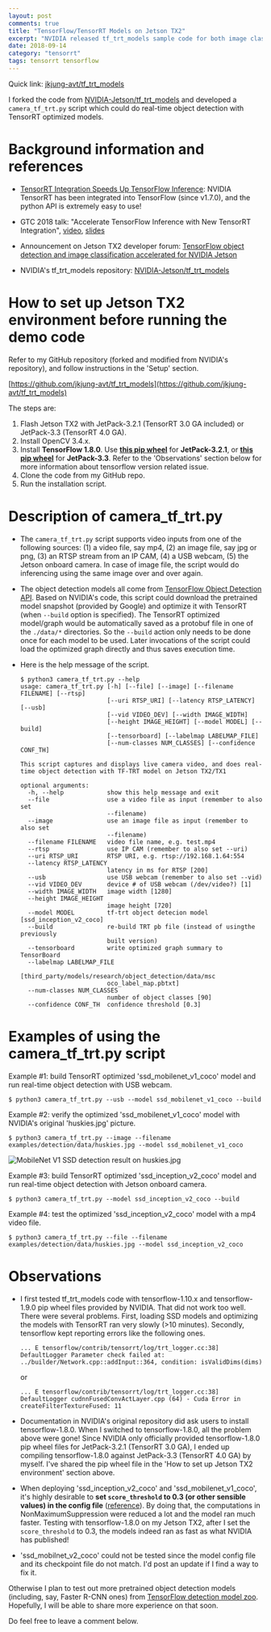```yaml
---
layout: post
comments: true
title: "TensorFlow/TensorRT Models on Jetson TX2"
excerpt: "NVIDIA released tf_trt_models sample code for both image classification and object detection a while ago.  I tested it and developed a real-time object detection script using TensorRT optimized TensorFlow models based on NVIDIA's code.  I'd like to share the demo script here."
date: 2018-09-14
category: "tensorrt"
tags: tensorrt tensorflow
---
```


Quick link: [jkjung-avt/tf_trt_models](https://github.com/jkjung-avt/tf_trt_models)

I forked the code from [NVIDIA-Jetson/tf_trt_models](https://github.com/NVIDIA-Jetson/tf_trt_models) and developed a `camera_tf_trt.py` script which could do real-time object detection with TensorRT optimized models.

# Background information and references

* [TensorRT Integration Speeds Up TensorFlow Inference](https://devblogs.nvidia.com/tensorrt-integration-speeds-tensorflow-inference/): NVIDIA TensorRT has been integrated into TensorFlow (since v1.7.0), and the python API is extremely easy to use!

* GTC 2018 talk: "Accelerate TensorFlow Inference with New TensorRT Integration", [video](http://on-demand.gputechconf.com/gtc/2018/video/S81009/), [slides](http://on-demand.gputechconf.com/gtc/2018/presentation/s81009-accelerate-tensorflow-inference-with-new-tensorrt-integration.pdf)

* Announcement on Jetson TX2 developer forum: [TensorFlow object detection and image classification accelerated for NVIDIA Jetson](https://devtalk.nvidia.com/default/topic/1037019/jetson-tx2/tensorflow-object-detection-and-image-classification-accelerated-for-nvidia-jetson/)

* NVIDIA's tf_trt_models repository: [NVIDIA-Jetson/tf_trt_models](https://github.com/NVIDIA-Jetson/tf_trt_models)

# How to set up Jetson TX2 environment before running the demo code

Refer to my GitHub repository (forked and modified from NVIDIA's repository), and follow instructions in the 'Setup' section.

[https://github.com/jkjung-avt/tf_trt_models](https://github.com/jkjung-avt/tf_trt_models)

The steps are:

1. Flash Jetson TX2 with JetPack-3.2.1 (TensorRT 3.0 GA included) or JetPack-3.3 (TensorRT 4.0 GA).
2. Install OpenCV 3.4.x.
3. Install **TensorFlow 1.8.0**.  Use **[this pip wheel](https://nvidia.app.box.com/v/TF180-Py35-wTRT)** for **JetPack-3.2.1**, or **[this pip wheel](https://drive.google.com/open?id=1bAUNe26fKgGXuJiZYs1eT2ig8SCj2gW-)** for **JetPack-3.3**.  Refer to the 'Observations' section below for more information about tensorflow version related issue.
4. Clone the code from my GitHub repo.
5. Run the installation script.

# Description of camera_tf_trt.py

* The `camera_tf_trt.py` script supports video inputs from one of the following sources: (1) a video file, say mp4, (2) an image file, say jpg or png, (3) an RTSP stream from an IP CAM, (4) a USB webcam, (5) the Jetson onboard camera.  In case of image file, the script would do inferencing using the same image over and over again.
* The object detection models all come from [TensorFlow Object Detection API](https://github.com/tensorflow/models/tree/master/research/object_detection).  Based on NVIDIA's code, this script could download the pretrained model snapshot (provided by Google) and optimize it with TensorRT (when `--build` option is specified).  The TensorRT optimized model/graph would be automatically saved as a protobuf file in one of the `./data/*` directories.  So the `--build` action only needs to be done once for each model to be used.  Later invocations of the script could load the optimized graph directly and thus saves execution time.
* Here is the help message of the script.

  ```
  $ python3 camera_tf_trt.py --help
  usage: camera_tf_trt.py [-h] [--file] [--image] [--filename FILENAME] [--rtsp]
                          [--uri RTSP_URI] [--latency RTSP_LATENCY] [--usb]
                          [--vid VIDEO_DEV] [--width IMAGE_WIDTH]
                          [--height IMAGE_HEIGHT] [--model MODEL] [--build]
                          [--tensorboard] [--labelmap LABELMAP_FILE]
                          [--num-classes NUM_CLASSES] [--confidence CONF_TH]
  
  This script captures and displays live camera video, and does real-time object detection with TF-TRT model on Jetson TX2/TX1
  
  optional arguments:
    -h, --help            show this help message and exit
    --file                use a video file as input (remember to also set
                          --filename)
    --image               use an image file as input (remember to also set
                          --filename)
    --filename FILENAME   video file name, e.g. test.mp4
    --rtsp                use IP CAM (remember to also set --uri)
    --uri RTSP_URI        RTSP URI, e.g. rtsp://192.168.1.64:554
    --latency RTSP_LATENCY
                          latency in ms for RTSP [200]
    --usb                 use USB webcam (remember to also set --vid)
    --vid VIDEO_DEV       device # of USB webcam (/dev/video?) [1]
    --width IMAGE_WIDTH   image width [1280]
    --height IMAGE_HEIGHT
                          image height [720]
    --model MODEL         tf-trt object detecion model [ssd_inception_v2_coco]
    --build               re-build TRT pb file (instead of usingthe previously
                          built version)
    --tensorboard         write optimized graph summary to TensorBoard
    --labelmap LABELMAP_FILE
                          [third_party/models/research/object_detection/data/msc
                          oco_label_map.pbtxt]
    --num-classes NUM_CLASSES
                          number of object classes [90]
    --confidence CONF_TH  confidence threshold [0.3]
  ```

# Examples of using the camera_tf_trt.py script

Example #1: build TensorRT optimized 'ssd_mobilenet_v1_coco' model and run real-time object detection with USB webcam.

```
$ python3 camera_tf_trt.py --usb --model ssd_mobilenet_v1_coco --build
```

Example #2: verify the optimized 'ssd_mobilenet_v1_coco' model with NVIDIA's original 'huskies.jpg' picture. 

```
$ python3 camera_tf_trt.py --image --filename examples/detection/data/huskies.jpg --model ssd_mobilenet_v1_coco
```

![MobileNet V1 SSD detection result on huskies.jpg](https://raw.githubusercontent.com/jkjung-avt/tf_trt_models/master/data/huskies_detected.png)

Example #3: build TensorRT optimized 'ssd_inception_v2_coco' model and run real-time object detection with Jetson onboard camera.

```
$ python3 camera_tf_trt.py --model ssd_inception_v2_coco --build
```

Example #4: test the optimized 'ssd_inception_v2_coco' model with a mp4 video file.

```
$ python3 camera_tf_trt.py --file --filename examples/detection/data/huskies.jpg --model ssd_inception_v2_coco
```

# Observations

* I first tested tf_trt_models code with tensorflow-1.10.x and tensorflow-1.9.0 pip wheel files provided by NVIDIA.  That did not work too well.  There were several problems.  First, loading SSD models and optimizing the models with TensorRT ran very slowly (>10 minutes).  Secondly, tensorflow kept reporting errors like the following ones.

  ```
  ... E tensorflow/contrib/tensorrt/log/trt_logger.cc:38] DefaultLogger Parameter check failed at: ../builder/Network.cpp::addInput::364, condition: isValidDims(dims)
  ```

  or

  ```
  ... E tensorflow/contrib/tensorrt/log/trt_logger.cc:38] DefaultLogger cudnnFusedConvActLayer.cpp (64) - Cuda Error in createFilterTextureFused: 11
  ```

* Documentation in NVIDIA's original repository did ask users to install tensorflow-1.8.0.  When I switched to tensorflow-1.8.0, all the problem above were gone!  Since NVIDIA only officially provided tensorflow-1.8.0 pip wheel files for JetPack-3.2.1 (TensorRT 3.0 GA), I ended up compiling tensorflow-1.8.0 against JetPack-3.3 (TensorRT 4.0 GA) by myself.  I've shared the pip wheel file in the 'How to set up Jetson TX2 environment' section above.

* When deploying 'ssd_inception_v2_coco' and 'ssd_mobilenet_v1_coco', it's highly desirable to **set `score_threshold` to 0.3 (or other sensible values) in the config file** ([reference](https://devtalk.nvidia.com/default/topic/1037019/jetson-tx2/tensorflow-object-detection-and-image-classification-accelerated-for-nvidia-jetson/post/5281630/#5281630)).  By doing that, the computations in NonMaximumSuppression were reduced a lot and the model ran much faster.  Testing with tensorflow-1.8.0 on my Jetson TX2, after I set the `score_threshold` to 0.3, the models indeed ran as fast as what NVIDIA has published!

* 'ssd_mobilnet_v2_coco' could not be tested since the model config file and its checkpoint file do not match.  I'd post an update if I find a way to fix it.

Otherwise I plan to test out more pretrained object detection models (including, say, Faster R-CNN ones) from [TensorFlow detection model zoo](https://github.com/tensorflow/models/blob/master/research/object_detection/g3doc/detection_model_zoo.md).  Hopefully, I will be able to share more experience on that soon.

Do feel free to leave a comment below.
